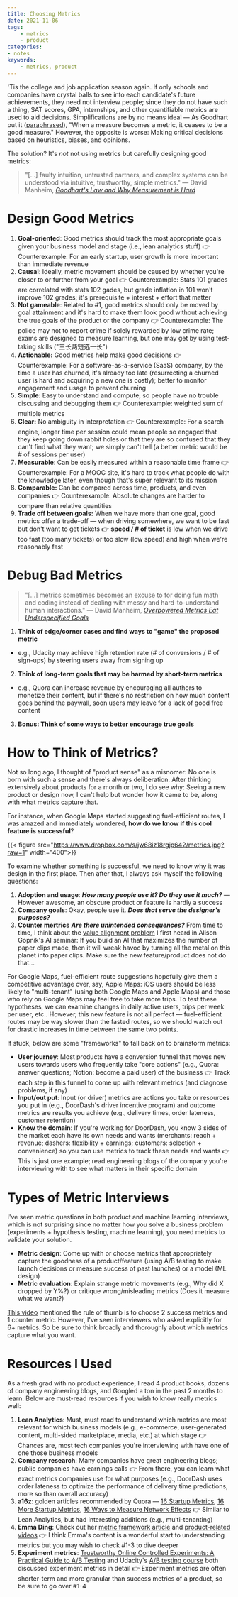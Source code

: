 ```yaml
---
title: Choosing Metrics
date: 2021-11-06
tags:
    - metrics
    - product
categories:
- notes
keywords:
    - metrics, product
---
```



'Tis the college and job application season again. If only schools and companies have crystal balls to see into each candidate's future achievements, they need not interview people; since they do not have such a thing, SAT scores, GPA, internships, and other quantifiable metrics are used to aid decisions. Simplifications are by no means ideal — As Goodhart put it ([paraphrased](https://en.wikipedia.org/wiki/Goodhart%27s_law)), "When a measure becomes a metric, it ceases to be a good measure." However, the opposite is worse: Making critical decisions based on heuristics, biases, and opinions.

The solution? It's *not* not using metrics but carefully designing good metrics:

> "[...] faulty intuition, untrusted partners, and complex systems can be understood via intuitive, trustworthy, simple metrics." — David Manheim, [*Goodhart's Law and Why Measurement is Hard*](https://www.ribbonfarm.com/2016/06/09/goodharts-law-and-why-measurement-is-hard/)

# Design Good Metrics

1. **Goal-oriented**: Good metrics should track the most appropriate goals given your business model and stage (i.e., lean analytics stuff) 👉 Counterexample: For an early startup, user growth is more important than immediate revenue
2. **Causal**: Ideally, metric movement should be caused by whether you're closer to or further from your goal 👉 Counterexample: Stats 101 grades are correlated with stats 102 gades, but grade inflation in 101 won't improve 102 grades; it's prerequisite + interest + effort that matter
3. **Not gameable**: Related to #1, good metrics should only be moved by goal attainment and it's hard to make them look good without achieving the true goals of the product or the company 👉 Counterexample: The police may not to report crime if solely rewarded by low crime rate; exams are designed to measure learning, but one may get by using test-taking skills ("三长两短选一长") 
4. **Actionable:** Good metrics help make good decisions 👉 Counterexample: For a software-as-a-service (SaaS) company, by the time a user has churned, it's already too late (resurrecting a churned user is hard and acquiring a new one is costly); better to monitor engagement and usage to prevent churning
5. **Simple:** Easy to understand and compute, so people have no trouble discussing and debugging them 👉 Counterexample: weighted sum of multiple metrics 
6. **Clear:** No ambiguity in interpretation 👉 Counterexample: For a search engine, longer time per session could mean people so engaged that they keep going down rabbit holes or that they are so confused that they can't find what they want; we simply can't tell (a better metric would be # of sessions per user)
7. **Measurable**: Can be easily measured within a reasonable time frame 👉 Counterexample: For a MOOC site, it's hard to track what people do with the knowledge later, even though that's super relevant to its mission
8. **Comparable:** Can be compared across time, products, and even companies 👉 Counterexample: Absolute changes are harder to compare than relative quantities
9. **Trade off between goals:** When we have more than one goal, good metrics offer a trade-off — when driving somewhere, we want to be fast but don't want to get tickets 👉 **speed / # of ticket** is low when we drive too fast (too many tickets) or too slow (low speed) and high when we're reasonably fast

# Debug Bad Metrics
    
> "[...] metrics sometimes becomes an excuse to for doing fun math and coding instead of dealing with messy and hard-to-understand human interactions." — David Manheim, [*Overpowered Metrics Eat Underspecified Goals*](https://www.ribbonfarm.com/2016/09/29/soft-bias-of-underspecified-goals/)

1. **Think of edge/corner cases and find ways to "game" the proposed metric**
- e.g., Udacity may achieve high retention rate (# of conversions / # of sign-ups) by steering users away from signing up
2. **Think of long-term goals that may be harmed by short-term metrics**
- e.g., Quora can increase revenue by encouraging all authors to monetize their content, but if there's no restriction on how much content goes behind the paywall, soon users may leave for a lack of good free content
3. **Bonus: Think of some ways to better encourage true goals**


# How to Think of Metrics?

Not so long ago, I thought of "product sense" as a misnomer: No one is born with such a sense and there's always deliberation. After thinking extensively about products for a month or two, I do see why: Seeing a new product or design now, I can't help but wonder how it came to be, along with what metrics capture that.

For instance, when Google Maps started suggesting fuel-efficient routes, I was amazed and immediately wondered, **how do we know if this cool feature is successful**? 

{{< figure src="https://www.dropbox.com/s/jw68iz18rgjp642/metrics.jpg?raw=1" width="400">}}

To examine whether something is successful, we need to know why it was design in the first place. Then after that, I always ask myself the following questions:
1. **Adoption and usage**: ***How many people use it? Do they use it much?***  — However awesome, an obscure product or feature is hardly a success
2. **Company goals**: Okay, people use it. ***Does that serve the designer's purposes?*** 
3. **Counter mertrics** ***Are there unintended consequences?***  From time to time, I think about the [value alignment problem](https://deepmind.com/research/publications/2020/Artificial-Intelligence-Values-and-Alignment) I first heard in Alison Gopnik's AI seminar: If you build an AI that maximizes the number of paper clips made, then it will wreak havoc by turning all the metal on this planet into paper clips. Make sure the new feature/product does not do that...

For Google Maps, fuel-efficient route suggestions hopefully give them a competitive advantage over, say, Apple Maps: iOS users should be less likely to "multi-tenant" (using both Google Maps and Apple Maps) and those who rely on Google Maps may feel free to take more trips. To test these hypotheses, we can examine changes in daily active users, trips per week per user, etc.. However, this new feature is not all perfect  — fuel-efficient routes may be way slower than the fasted routes, so we should watch out for drastic increases in time between the same two points.


If stuck, below are some "frameworks" to fall back on to brainstorm metrics:

- **User journey**: Most products have a conversion funnel that moves new users towards users who frequently take "core actions" (e.g., Quora: answer questions; Notion: become a paid user) of the business 👉 Track each step in this funnel to come up with relevant metrics (and diagnose problems, if any)
- **Input/out put**: Input (or driver) metrics are actions you take or resources you put in (e.g., DoorDash's driver incentive program) and outcome metrics are results you achieve (e.g., delivery times, order lateness, customer retention)
- **Know the domain**: If you're working for DoorDash, you know 3 sides of the market each have its own needs and wants (merchants: reach + revenue; dashers: flexibility + earnings; customers: selection + convenience) so you can use metrics to track these needs and wants 👉 This is just one example; read engineering blogs of the company you're interviewing with to see what matters in their specific domain

# Types of Metric Interviews

I've seen metric questions in both product and machine learning interviews, which is not surprising since no matter how you solve a business problem (experiments + hypothesis testing, machine learning), you need metrics to validate your solution.

- **Metric design**: Come up with or choose metrics that appropriately capture the goodness of a product/feature (using A/B testing to make launch decisions or measure success of past launches) or a model (ML design)
- **Metric evaluation**: Explain strange metric movements (e.g., Why did X dropped by Y%?) or critique wrong/misleading metrics (Does it measure what we want?)

[This video](https://youtu.be/nPJKFWMiIC8) mentioned the rule of thumb is to choose 2 success metrics and 1 counter metric. However, I've seen interviewers who asked explicitly for 6+ metrics. So be sure to think broadly and thoroughly about which metrics capture what you want.

# Resources I Used

As a fresh grad with no product experience, I read 4 product books, dozens of company engineering blogs, and Googled a ton in the past 2 months to learn. Below are must-read resources if you wish to know really metrics well:

1. **Lean Analytics**: Must, must read to understand which metrics are most relevant for which business models (e.g., e-commerce, user-generated content, multi-sided marketplace, media, etc.) at which stage 👉 Chances are, most tech companies you're interviewing with have one of one those business models
2. **Company research**: Many companies have great engineering blogs; public companies have earnings calls  👉 From there, you can learn what exact metrics companies use for what purposes (e.g., DoorDash uses order lateness to optimize the performance of delivery time predictions, more so than overall accuracy)
2. **a16z**: golden articles recommended by Quora — [16 Startup Metrics](https://a16z.com/2015/08/21/16-metrics/), [16 More Startup Metrics](https://a16z.com/2015/09/23/16-more-metrics/), [16 Ways to Measure Network Effects](https://future.a16z.com/how-to-measure-network-effects/) 👉 Similar to Lean Analytics, but had interesting additions (e.g., multi-tenanting)
3. **Emma Ding**: Check out her [metric framework article](https://towardsdatascience.com/the-ultimate-guide-to-cracking-business-case-interviews-for-data-scientists-part-1-cb768c37edf4) and [product-related videos](https://www.youtube.com/watch?v=X8u6kr4fxXc&list=PLY1Fi4XflWStFs6tLQ3Gey2Aaq_U4-Xnc) 👉 I think Emma's content is a wonderful start to understanding metrics but you may wish to check #1-3 to dive deeper
4. **Experiment metrics**: [Trustworthy Online Controlled Experiments: A Practical Guide to A/B Testing](https://www.amazon.com/Trustworthy-Online-Controlled-Experiments-Practical/dp/1108724264) and Udacity's [A/B testing course](https://www.udacity.com/course/ab-testing--ud257) both discussed experiment metrics in detail 👉 Experiment metrics are often shorter-term and more granular than success metrics of a product, so be sure to go over #1-4